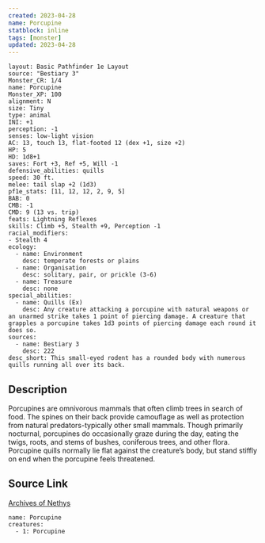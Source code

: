 ```yaml
---
created: 2023-04-28
name: Porcupine
statblock: inline
tags: [monster]
updated: 2023-04-28
---
```

```statblock
layout: Basic Pathfinder 1e Layout
source: "Bestiary 3"
Monster_CR: 1/4
name: Porcupine
Monster_XP: 100
alignment: N
size: Tiny
type: animal
INI: +1
perception: -1
senses: low-light vision
AC: 13, touch 13, flat-footed 12 (dex +1, size +2)
HP: 5
HD: 1d8+1
saves: Fort +3, Ref +5, Will -1
defensive_abilities: quills
speed: 30 ft.
melee: tail slap +2 (1d3)
pf1e_stats: [11, 12, 12, 2, 9, 5]
BAB: 0
CMB: -1
CMD: 9 (13 vs. trip)
feats: Lightning Reflexes
skills: Climb +5, Stealth +9, Perception -1
racial_modifiers:
- Stealth 4
ecology:
  - name: Environment
    desc: temperate forests or plains
  - name: Organisation
    desc: solitary, pair, or prickle (3-6)
  - name: Treasure
    desc: none
special_abilities:
  - name: Quills (Ex)
    desc: Any creature attacking a porcupine with natural weapons or an unarmed strike takes 1 point of piercing damage. A creature that grapples a porcupine takes 1d3 points of piercing damage each round it does so.
sources:
  - name: Bestiary 3
    desc: 222
desc_short: This small-eyed rodent has a rounded body with numerous quills running all over its back.
```
## Description
Porcupines are omnivorous mammals that often climb trees in search of food. The spines on their back provide camouflage as well as protection from natural predators-typically other small mammals. Though primarily nocturnal, porcupines do occasionally graze during the day, eating the twigs, roots, and stems of bushes, coniferous trees, and other flora. Porcupine quills normally lie flat against the creature’s body, but stand stiffly on end when the porcupine feels threatened.
## Source Link
[Archives of Nethys](https://aonprd.com/MonsterDisplay.aspx?ItemName=Porcupine)
```encounter-table
name: Porcupine
creatures:
  - 1: Porcupine
```
